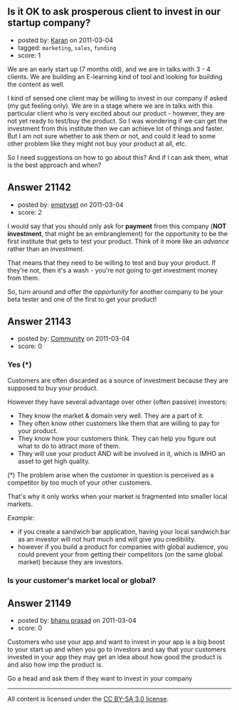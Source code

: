 ## Is it OK to ask prosperous client to invest in our startup company?

- posted by: [Karan](https://stackexchange.com/users/-1/8056-karan) on 2011-03-04
- tagged: `marketing`, `sales`, `funding`
- score: 1

We are an early start up (7 months old), and we are in talks with 3 - 4 clients. We are building an E-learning kind of tool and looking for building the content as well. 

I kind of sensed one client may be willing to invest in our company if asked (my gut feeling only). We are in a stage where we are in talks with this particular client who is very excited about our product - however, they are not yet ready to test/buy the product. So I was wondering if we can get the investment from this institute then we can achieve lot of things and faster. But I am not sure whether to ask them or not, and could it lead to some other problem like they might not buy your product at all, etc. 

So I need suggestions on how to go about this? And if I can ask them, what is the best approach and when?


## Answer 21142

- posted by: [emptyset](https://stackexchange.com/users/-1/7511-emptyset) on 2011-03-04
- score: 2

I would say that you should only ask for **payment** from this company (**NOT investment**, that might be an embranglement) for the opportunity to be the first institute that gets to test your product.  Think of it more like an *advance* rather than an *investment*.

That means that they need to be willing to test and buy your product.  If they're not, then it's a wash - you're not going to get investment money from them.  

So, turn around and offer the *opportunity* for another company to be your beta tester and one of the first to get your product!


## Answer 21143

- posted by: [Community](https://stackexchange.com/users/-1/-1-community) on 2011-03-04
- score: 0

### Yes (*)

Customers are often discarded as a source of investment because they are supposed to buy your product.

However they have several advantage over other (often passive) investors:

- They know the market & domain very well. They are a part of it.
- They often know other customers like them that are willing to pay for your product.
- They know how your customers think. They can help you figure out what to do to attract more of them.
- They will use your product AND will be involved in it, which is IMHO an asset to get high quality.

(*) The problem arise when the customer in question is perceived as a competitor by too much of your other customers.

That's why it only works when your market is fragmented into smaller local markets.

*Example*:

- if you create a sandwich bar application, having your local sandwich bar as an investor will not hurt much and will give you credibility. 
- however if you build a product for companies with global audience, you could prevent your from getting their competitors (on the same global market) because they are investors.

### Is your customer's market local or global?



## Answer 21149

- posted by: [bhanu prasad](https://stackexchange.com/users/-1/7050-bhanu-prasad) on 2011-03-04
- score: 0

Customers who use your app and  want to invest in your app is a big boost to your start up and when you go to investors and say that your customers invested in your app they may get an idea about how good the product is and also how imp the product is.

Go a head and ask them if they want to invest in your company



---

All content is licensed under the [CC BY-SA 3.0 license](https://creativecommons.org/licenses/by-sa/3.0/).
